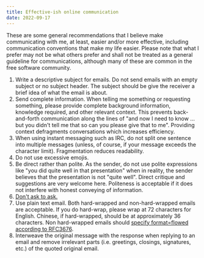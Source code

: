 ```yaml
---
title: Effective-ish online communication
date: 2022-09-17
---
```


These are some general recommendations that I believe make communicating
with me, at least, easier and/or more effective, including communication
conventions that make my life easier. Please note that what I prefer may
not be what others prefer and shall not be treated as a general
guideline for communications, although many of these are common in the
free software community.

1.  Write a descriptive subject for emails. Do not send emails with an
    empty subject or no subject header. The subject should be give the
    receiver a brief idea of what the email is about.
2.  Send complete information. When telling me something or requesting
    something, please provide complete background information, knowledge
    required, and other relevant context. This prevents back-and-forth
    communication along the lines of "and now I need to know ... but you
    didn't tell me that so can you please give that to me". Providing
    context defragments conversations which increases efficiency.
3.  When using instant messaging such as IRC, do not split one sentence
    into multiple messages (unless, of course, if your message exceeds
    the character limit). Fragmentation reduces readability.
4.  Do not use excessive emojis.
5.  Be direct rather than polite. As the sender, do not use polite
    expressions like "you did quite well in that presentation" when in
    reality, the sender believes that the presentation is not "quite
    well". Direct critique and suggestions are very welcome here.
    Politeness is acceptable if it does not interfere with honest
    conveying of information.
6.  [Don't ask to ask.](./ask.html)
7.  Use plain text email. Both hard-wrapped and non-hard-wrapped emails
    are acceptable. If you do hard-wrap, please wrap at 72 characters
    for English. Chinese, if hard-wrapped, should be at approximately 36
    characters. Non hard-wrapped emails should [specify format=flowed
    according to RFC3676](https://www.ietf.org/rfc/rfc3676.txt).
8.  Interweave the original message with the response when replying to
    an email and remove irrelevant parts (i.e. greetings, closings,
    signatures, etc.) of the quoted original email.
